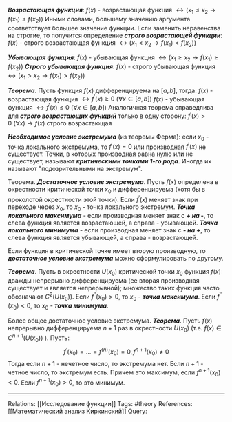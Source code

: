 ***Возрастающая функция***:
$f(x)$ - возрастающая функция $\leftrightarrow (x_1 \le x_2 \to f(x_1) \le f(x_2))$
Иными словами, большему значению аргумента соответствует большее значение функции. 
Если заменить неравенства на строгие, то получится определение ***строго возрастающей функции***:
$f(x)$ - строго возрастающая функция $\leftrightarrow (x_1 < x_2 \to f(x_1) < f(x_2))$

***Убывающая функция***:
$f(x)$ - убывающая функция $\leftrightarrow (x_1 \ge x_2 \to f(x_1) \ge f(x_2))$
***Строго убывающая функция***:
$f(x)$ - строго убывающая функция $\leftrightarrow (x_1 > x_2 \to f(x_1) > f(x_2))$

***Теорема***. Пусть функция $f(x)$ дифференцируема на $[a,b]$, тогда:
$f(x)$ - возрастающая функция $\leftrightarrow f^{'}(x) \ge 0 \ (\forall x \in [a,b])$
$f(x)$ - убывающая функция $\leftrightarrow f^{'}(x) \le 0 \ (\forall x \in [a,b])$
Аналогичная теорема справедлива для ***строго возрастающих функций*** только в одну сторону:
$f^{'}(x)>0 \ (\forall x) \rightarrow f(x)$ строго возрастающая

***Необходимое условие экстремума*** (из теоремы Ферма): если $x_0$ - точка локального экстремума, то $f^{'}(x)=0$ или производная $f^{'}(x)$ не существует. 
Точки, в которых производная равна нулю или не существует, называют ***критическими точками 1-го рода***. Иногда их называют "подозрительными на экстремум". 

Теорема. ***Достаточное условие экстремума***. Пусть $f(x)$ определена в окрестности критической точки $x_0$ и дифференцируема (хотя бы в проколотой окрестности этой точки). Если $f^{'}(x)$ меняет знак при переходе через $x_0$, то $x_0$ - точка локального экстремум. 
***Точка локального максимума*** - если производная меняет знак с ***+ на -***, то слева функция является возрастающей, а справа - убывающей.
***Точка локального минимума*** - если производная меняет знак с ***- на +***, то слева функция является убывающей, а справа - возрастающей. 

Если функция в критической точке имеет вторую производную, то ***достаточное условие экстремума*** можно сформулировать по другому.

***Теорема***. Пусть в окрестности $U(x_0)$ критической точки $x_0$ функция $f(x)$ дважды непрерывно дифференцируема (ее вторая производная существует и является непрерывной); множество таких функция часто обозначают $C^2(U(x_0))$. Если $f^{''}(x_0)>0$, то $x_0$ - ***точка максимума***. Если $f^{''}(x_0)<0$, то $x_0$ - ***точка минимума***. 

Более общее достаточное условие экстремума. 
***Теорема***. Пусть $f(x)$ непрерывно дифференцируема $n+1$ раз в окрестности $U(x_0)$ (т.е. $f(x) \in C^{n+1}(U(x_0))$ ). Пусть:
$$f^{'}(x_0)=...=f^{(n)}(x_0)=0, f^{n+1}(x_0) \neq 0$$
Тогда если $n+1$ - нечетное число, то экстремума нет. Если $n+1$ - четное число, то экстремум есть. Причем это максимум, если $f^{n+1}(x_0)<0$. Если $f^{n+1}(x_0)>0$, то это минимум. 

___
Relations: [[Исследование функции]] 
Tags: #theory 
References: [[Математический анализ Киркинский]] 
Query: 